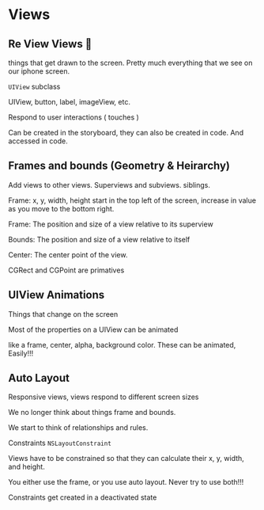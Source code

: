 # Views


## Re View Views 🤗

things that get drawn to the screen. Pretty much everything that we see on our iphone screen.

`UIView` subclass

UIView, button, label, imageView, etc. 

Respond to user interactions ( touches )

Can be created in the storyboard, they can also be created in code. And accessed in code.

	
## Frames and bounds (Geometry & Heirarchy)

Add views to other views. Superviews and subviews. siblings.

Frame: x, y, width, height
start in the top left of the screen, increase in value as you move to the bottom right. 

Frame: The position and size of a view relative to its superview

Bounds: The position and size of a view relative to itself

Center: The center point of the view.

CGRect and CGPoint are primatives
 
## UIView Animations

Things that change on the screen

Most of the properties on a UIView can be animated

like a frame, center, alpha, background color. These can be animated, Easily!!! 

## Auto Layout

Responsive views, views respond to different screen sizes

We no longer think about things frame and bounds.

We start to think of relationships and rules.

Constraints `NSLayoutConstraint`

Views have to be constrained so that they can calculate their x, y, width, and height.

You either use the frame, or you use auto layout. Never try to use both!!!

Constraints get created in a deactivated state